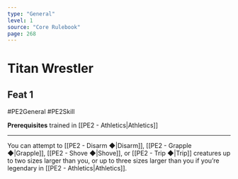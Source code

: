 ```yaml
---
type: "General"
level: 1
source: "Core Rulebook"
page: 268
---
```

# Titan Wrestler
## Feat 1
#PE2General #PE2Skill 

**Prerequisites** trained in [[PE2 - Athletics|Athletics]]

---
You can attempt to [[PE2 - Disarm ◆|Disarm]], [[PE2 - Grapple ◆|Grapple]], [[PE2 - Shove ◆|Shove]], or [[PE2 - Trip ◆|Trip]] creatures up to two sizes larger than you, or up to three sizes larger than you if you’re legendary in [[PE2 - Athletics|Athletics]].